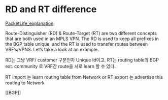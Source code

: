 # RD and RT difference

[PacketLife_explanation](http://packetlife.net/blog/2013/jun/10/route-distinguishers-and-route-targets/)

Route-Distinguisher (RD) & Route-Target (RT) are two different concepts that are both used in an MPLS VPN. The RD is used to keep all prefixes in the BGP table unique, and the RT is used to transfer routes between VRF’s/VPNS. Let’s take a look at an example.

RD는 그냥  VRF/ customer 구분인자 Unique Id이고. 
RT는 routing table의 BGP ext. community 로  VRF간 route을 서로 learn 할 수 있다.

RT import 는 learn routing table from Network or
RT export 는 advertise this routing to Network 

[[BGP]]